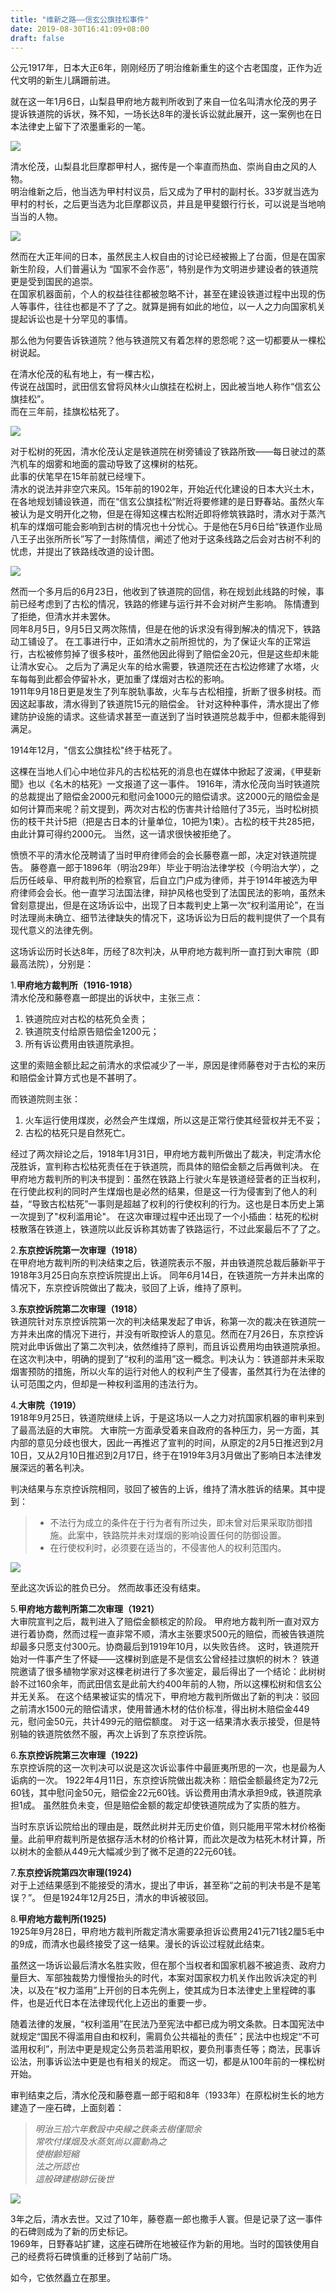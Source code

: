 ```yaml
---
title: "维新之路——信玄公旗挂松事件"
date: 2019-08-30T16:41:09+08:00
draft: false
---
```


公元1917年，日本大正6年，刚刚经历了明治维新重生的这个古老国度，正作为近代文明的新生儿蹒跚前进。  

就在这一年1月6日，山梨县甲府地方裁判所收到了来自一位名叫清水伦茂的男子提诉铁道院的诉状，殊不知，一场长达8年的漫长诉讼就此展开，这一案例也在日本法律史上留下了浓墨重彩的一笔。

![](/images/post/20190830_4_1.jpg)

清水伦茂，山梨县北巨摩郡甲村人，据传是一个率直而热血、崇尚自由之风的人物。  
明治维新之后，他当选为甲村村议员，后又成为了甲村的副村长。33岁就当选为甲村的村长，之后更当选为北巨摩郡议员，并且是甲斐銀行行长，可以说是当地响当当的人物。

![](/images/post/20190830_4_2.jpg)

然而在大正年间的日本，虽然民主人权自由的讨论已经被搬上了台面，但是在国家新生阶段，人们普遍认为 “国家不会作恶”，特别是作为文明进步建设者的铁道院更是受到国民的追崇。  
在国家机器面前，个人的权益往往都被忽略不计，甚至在建设铁道过程中出现的伤人等事件，往往也都是不了了之。就算是拥有如此的地位，以一人之力向国家机关提起诉讼也是十分罕见的事情。  

那么他为何要告诉铁道院？他与铁道院又有着怎样的恩怨呢？这一切都要从一棵松树说起。  

在清水伦茂的私有地上，有一棵古松，  
传说在战国时，武田信玄曾将风林火山旗挂在松树上，因此被当地人称作“信玄公旗挂松”。  
而在三年前，挂旗松枯死了。

![](/images/post/20190830_4_3.jpg)


对于松树的死因，清水伦茂认定是铁道院在树旁铺设了铁路所致——每日驶过的蒸汽机车的烟雾和地面的震动导致了这棵树的枯死。  
此事的伏笔早在15年前就已经埋下。  
清水的说法并非空穴来风。15年前的1902年，开始近代化建设的日本大兴土木，在各地规划铺设铁道，而在“信玄公旗挂松”附近将要修建的是日野春站。虽然火车被认为是文明开化之物，但是在得知这棵古松附近即将修筑铁路时，清水对于蒸汽机车的煤烟可能会影响到古树的情况也十分忧心。于是他在5月6日给“铁道作业局八王子出张所所长”写了一封陈情信，阐述了他对于这条线路之后会对古树不利的忧虑，并提出了铁路线改道的设计图。

![](/images/post/20190830_4_4.jpg)


然而一个多月后的6月23日，他收到了铁道院的回信，称在规划此线路的时候，事前已经考虑到了古松的情况，铁路的修建与运行并不会对树产生影响。
陈情遭到了拒绝，但清水并未罢休。  
同年8月5日，9月5日又两次陈情，但是在他的诉求没有得到解决的情况下，铁路动工铺设了。
在工事进行中，正如清水之前所担忧的，为了保证火车的正常运行，古松被修剪掉了很多枝叶，虽然他因此得到了赔偿金20元，但是这些却未能让清水安心。
之后为了满足火车的给水需要，铁道院还在古松边修建了水塔，火车每每到此都会停留补水，更加重了煤烟对古松的影响。  
1911年9月18日更是发生了列车脱轨事故，火车与古松相撞，折断了很多树枝。而因这起事故，清水得到了铁道院15元的赔偿金。
针对这种种事件，清水提出了修建防护设施的请求。这些请求甚至一直送到了当时铁道院总裁手中，但都未能得到满足。  

1914年12月，"信玄公旗挂松"终于枯死了。

这棵在当地人们心中地位非凡的古松枯死的消息也在媒体中掀起了波澜，《甲斐新聞》也以《名木的枯死》一文报道了这一事件。
1916年，清水伦茂向当时铁道院的总裁提出了赔偿金2000元和慰问金1000元的赔偿请求。这2000元的赔偿金是如何计算而来呢？前文提到，两次对古松的伤害共计给赔付了35元，当时松树损伤的枝干共计5把（把是古日本的计量单位，10把为1束）。古松的枝干共285把，由此计算可得约2000元。
当然，这一请求很快被拒绝了。

愤愤不平的清水伦茂聘请了当时甲府律师会的会长藤卷嘉一郎，决定对铁道院提告。
藤卷嘉一郎于1896年（明治29年）毕业于明治法律学校（今明治大学），之后历任岐阜、甲府裁判所的检察官，后自立门户成为律师，并于1914年被选为甲府律师会会长。他一直学习法国法律，辩护风格也受到了法国民法的影响，虽然未曾刻意提出，但是在这场诉讼中，出现了日本裁判史上第一次“权利滥用论”，在当时法理尚未确立、细节法律缺失的情况下，这场诉讼为日后的裁判提供了一个具有现代意义的法律先例。

这场诉讼历时长达8年，历经了8次判决，从甲府地方裁判所一直打到大审院（即最高法院），分别是：

1.**甲府地方裁判所（1916-1918）**  
清水伦茂和藤卷嘉一郎提出的诉状中，主张三点：  
1. 铁道院应对古松的枯死负全责；  
2. 铁道院支付给原告赔偿金1200元；  
3. 所有诉讼费用由铁道院承担。

这里的索赔金额比起之前清水的求偿减少了一半，原因是律师藤卷对于古松的来历和赔偿金计算方式也是不甚明了。

而铁道院则主张：
1. 火车运行使用煤炭，必然会产生煤烟，所以这是正常行使其经营权并无不妥；  
2. 古松的枯死只是自然死亡。

经过了两次辩论之后，1918年1月31日，甲府地方裁判所做出了裁决，判定清水伦茂胜诉，宣判称古松枯死责任在于铁道院，而具体的赔偿金额之后再做判决。
在甲府地方裁判所的判决书提到：虽然在铁路上行驶火车是铁道经营者的正当权利，在行使此权利的同时产生煤烟也是必然的结果，但是这一行为侵害到了他人的利益，“导致古松枯死”一事则是超越了权利的行使权利的行为。这也是日本历史上第一次提到了"权利滥用论"。
在这次审理过程中还出现了一个小插曲：枯死的松树枝散落在铁道上，铁道院以此反诉称其妨害了铁路运行，不过此案最后不了了之。

2.**东京控诉院第一次审理（1918）**  
在甲府地方裁判所的判决结束之后，铁道院表示不服，并由铁道院总裁后藤新平于1918年3月25日向东京控诉院提出上诉。
同年6月14日，在铁道院一方并未出席的情况下，东京控诉院做出了裁决，驳回了上诉，维持了原判。

3.**东京控诉院第二次审理（1918）**  
铁道院针对东京控诉院第一次的判决结果发起了申诉，称第一次的裁决在铁道院一方并未出席的情况下进行，并没有听取控诉人的意见。然而在7月26日，东京控诉院对此申诉做出了第二次判决，依然维持了原判，而且诉讼费用均由铁道院承担。在这次判决中，明确的提到了“权利的滥用”这一概念。判决认为：铁道部并未采取烟害预防的措施，所以火车的运行对他人的权利产生了侵害，虽然其行为在法律的认可范围之内，但却是一种权利滥用的违法行为。

4.**大审院（1919）**  
1918年9月25日，铁道院继续上诉，于是这场以一人之力对抗国家机器的审判来到了最高法庭的大审院。
大审院一方面承受着来自政府的各种压力，另一方面，其内部的意见分歧也很大，因此一再推迟了宣判的时间，从原定的2月5日推迟到2月10日，又从2月10日推迟到2月17日，终于在1919年3月3月做出了影响日本法律发展深远的著名判决。

判决结果与东京控诉院相同，驳回了被告的上诉，维持了清水胜诉的结果。其中提到：

>+ 不法行为成立的条件在于行为者有所过失，即未曾对后果采取防御措施。此案中，铁路院并未对煤烟的影响设置任何的防御设置。
>+ 在行使权利时，必须要在适当的，不侵害他人的权利范围内。

![](/images/post/20190830_4_5.jpg)


至此这次诉讼的胜负已分。
然而故事还没有结束。

5.**甲府地方裁判所第二次审理（1921）**  
大审院宣判之后，裁判进入了赔偿金额核定的阶段。
甲府地方裁判所一直对双方进行着协商，然而过程一直非常不顺，清水主张要求500元的赔偿，而被告铁道院却最多只愿支付300元。协商最后到1919年10月，以失败告终。
这时，铁道院开始对一件事产生了怀疑——这棵树到底是不是信玄公曾经挂过旗帜的树木？
铁道院邀请了很多植物学家对这棵老树进行了多次鉴定，最后得出了一个结论：此树树龄不过160余年，而武田信玄是此前大约400年前的人物，所以这棵松树和信玄公并无关系。
在这个结果被证实的情况下，甲府地方裁判所做出了新的判决：驳回之前清水1500元的赔偿请求，使用普通木材的估价标准，得出树木赔偿金449元，慰问金50元，共计499元的赔偿额度。
对于这一结果清水表示接受，但是特别轴的铁道院依然不服，再次上诉到了东京控诉院。

6.**东京控诉院第三次审理（1922)**  
东京控诉院的这一次判决可以说是这次诉讼事件中最匪夷所思的一次，也是最为人诟病的一次。
1922年4月11日，东京控诉院做出裁决称：赔偿金额最终定为72元60钱，其中慰问金50元，赔偿金22元60钱。诉讼费用由清水承担9成，铁道院承担1成。
虽然胜负未变，但是赔偿金额的裁定却使铁道院成为了实质的胜方。

当时东京诉讼院给出的理由是，既然此树并无历史价值，则只能用平常木材价格衡量。此前甲府裁判所是依据存活木材的价格计算，而此次是改为枯死木材计算，所以树木的金额从449元大幅减少到了微不足道的22元60钱。

7.**东京控诉院第四次审理(1924)**  
对于上述结果感到不能接受的清水，提出了申诉，甚至称“之前的判决书是不是笔误？”。
但是1924年12月25日，清水的申诉被驳回。

8.**甲府地方裁判所(1925)**  
1925年9月28日，甲府地方裁判所裁定清水需要承担诉讼费用241元71钱2厘5毛中的9成，而清水也最终接受了这一结果。漫长的诉讼过程就此结束。  

虽然这一场诉讼最后清水名胜实败，但在那个当权者和国家机器不被追责、政府力量巨大、军部独裁势力慢慢抬头的时代，本案对国家权力机关作出败诉决定的判决，以及在“权力滥用”上开创的日本先例上，使其成为日本法律史上里程碑的事件，也是近代日本在法律现代化上迈出的重要一步。

随着法律的发展，“权利滥用”在民法乃至宪法中都已成为明文条款。日本国宪法中就规定“国民不得滥用自由和权利，需肩负公共福祉的责任”；民法中也规定“不可滥用权利”，刑法中更是规定公务员若滥用职权，要负刑事责任等；商法，民事诉讼法，刑事诉讼法中更是也有相关的规定。
而这一切，都是从100年前的一棵松树开始。

审判结束之后，清水伦茂和藤卷嘉一郎于昭和8年（1933年）在原松树生长的地方建造了一座石碑，上面刻着：

>*明治三拾六年敷設中央線之鉄条去樹僅間余*  
>*常吹付煤烟及水蒸気尚以震動為之*  
>*使樹齢短縮*  
>*法之所認也*  
>*這般碑建樹跡伝後世*  

![](/images/post/20190830_4_6.jpg)


3年之后，清水去世。又过了10年，藤卷嘉一郎也撒手人寰。但是记录了这一事件的石碑则成为了新的历史标记。  
1969年，日野春站扩建，这座石碑所在地被征作为新的用地。当时的国铁使用自己的经费将石碑慎重的迁移到了站前广场。

如今，它依然矗立在那里。
